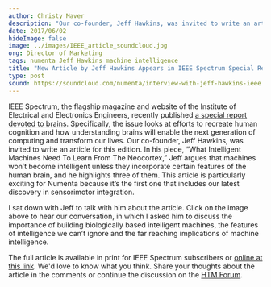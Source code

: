 ```yaml
---
author: Christy Maver
description: "Our co-founder, Jeff Hawkins, was invited to write an article for a special edition of IEEE Spectrum, the flagship magazine and website of the Institute of Electrical and Electronics Engineers. His piece, What Intelligent Machines Need to Learn from the Neocortex, makes the case for"
date: 2017/06/02
hideImage: false
image: ../images/IEEE_article_soundcloud.jpg
org: Director of Marketing
tags: numenta Jeff Hawkins machine intelligence
title: "New Article by Jeff Hawkins Appears in IEEE Spectrum Special Report"
type: post
sound: https://soundcloud.com/numenta/interview-with-jeff-hawkins-ieee
---
```


IEEE Spectrum, the flagship magazine and website of the Institute of Electrical and Electronics
 Engineers, recently published [a special report devoted to brains](http://spectrum.ieee.org/static/special-report-can-we-copy-the-brain).
 Specifically, the issue looks at efforts to recreate human cognition and how understanding brains
 will enable the next generation of computing and transform our lives.  Our co-founder, Jeff
 Hawkins, was invited to write an article for this edition. In his piece, “What Intelligent
 Machines Need To Learn From The Neocortex,” Jeff argues that machines won’t become intelligent
 unless they incorporate certain features of the human brain, and he highlights three of them.
 This article is particularly exciting for Numenta because it’s the first one that includes our
 latest discovery in sensorimotor integration.  

I sat down with Jeff to talk with him about the article. Click on the image above to hear our
conversation, in which I asked him to discuss the importance of building biologically based
intelligent machines, the features of intelligence we can’t ignore and the far reaching
implications of machine intelligence.    

The full article is available in print for IEEE Spectrum subscribers or [online at this link](http://spectrum.ieee.org/computing/software/what-intelligent-machines-need-to-learn-from-the-neocortex). We'd love to know what you think. Share your
thoughts about the article in the comments or continue the discussion on the [HTM Forum](https://discourse.numenta.org/).  
